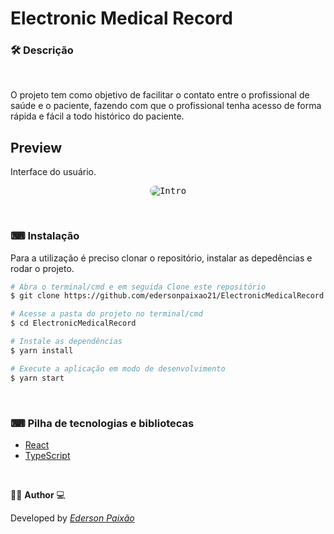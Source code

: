 <p align="center">
<h1>
Electronic Medical Record
</h1>
</p>
 
### 🛠  Descrição

</br>

O projeto tem como objetivo de facilitar o contato entre o profissional de saúde e o paciente, fazendo com que o profissional tenha acesso de forma rápida e fácil a todo histórico do paciente.


## Preview
Interface do usuário.
</br>

<p align="center">
  <kbd>
 <img width="auto" style="border-radius: 10px" height="auto" 
 src="https://github.com/edersonpaixao21/ElectronicMedicalRecord/blob/master/src/assets/GifPreview.gif" alt="Intro">
  </kbd>
  </br>
</p>

</br>

### ⌨ Instalação
Para a utilização é preciso clonar o repositório, instalar as depedências e rodar o projeto.

```bash
# Abra o terminal/cmd e em seguida Clone este repositório
$ git clone https://github.com/edersonpaixao21/ElectronicMedicalRecord.git

# Acesse a pasta do projeto no terminal/cmd
$ cd ElectronicMedicalRecord

# Instale as dependências
$ yarn install

# Execute a aplicação em modo de desenvolvimento
$ yarn start

```

</br>

### ⌨ Pilha de tecnologias e bibliotecas

-   [React](https://github.com/facebook/react)
-   [TypeScript](https://www.typescriptlang.org/)

</br>

👨‍💻 **Author** 💻

Developed by [_Ederson Paixão_](https://www.linkedin.com/in/ederson-paix%C3%A3o-a14051242/)
